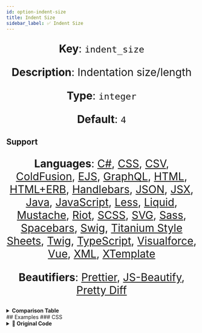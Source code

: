 ```yaml
---
id: option-indent-size
title: Indent Size
sidebar_label: ✅ Indent Size
---
```

**Key**: `indent_size`

**Description**: Indentation size/length

**Type**: `integer`

**Default**: `4`

## Support
**Languages**: [C#](/docs/language-csharp.html), [CSS](/docs/language-css.html), [CSV](/docs/language-csv.html), [ColdFusion](/docs/language-coldfusion.html), [EJS](/docs/language-ejs.html), [GraphQL](/docs/language-graphql.html), [HTML](/docs/language-html.html), [HTML+ERB](/docs/language-html-erb.html), [Handlebars](/docs/language-handlebars.html), [JSON](/docs/language-json.html), [JSX](/docs/language-jsx.html), [Java](/docs/language-java.html), [JavaScript](/docs/language-javascript.html), [Less](/docs/language-less.html), [Liquid](/docs/language-liquid.html), [Mustache](/docs/language-mustache.html), [Riot](/docs/language-riot.html), [SCSS](/docs/language-scss.html), [SVG](/docs/language-svg.html), [Sass](/docs/language-sass.html), [Spacebars](/docs/language-spacebars.html), [Swig](/docs/language-swig.html), [Titanium Style Sheets](/docs/language-titanium-style-sheets.html), [Twig](/docs/language-twig.html), [TypeScript](/docs/language-typescript.html), [Visualforce](/docs/language-visualforce.html), [Vue](/docs/language-vue.html), [XML](/docs/language-xml.html), [XTemplate](/docs/language-xtemplate.html)

**Beautifiers**: [Prettier](/docs/beautifier-prettier.html), [JS-Beautify](/docs/beautifier-js-beautify.html), [Pretty Diff](/docs/beautifier-pretty-diff.html)

<details><summary><strong>Comparison Table</strong></summary>
| Language | [Prettier](/docs/beautifier-prettier.html) | [JS-Beautify](/docs/beautifier-js-beautify.html) | [Pretty Diff](/docs/beautifier-pretty-diff.html) |
| --- | --- | --- | --- |
| [C#](/docs/language-csharp.html) | &#10060; | &#10060; | &#9989; |
| [CSS](/docs/language-css.html) | &#9989; | &#9989; | &#9989; |
| [CSV](/docs/language-csv.html) | &#10060; | &#10060; | &#9989; |
| [ColdFusion](/docs/language-coldfusion.html) | &#10060; | &#10060; | &#9989; |
| [EJS](/docs/language-ejs.html) | &#10060; | &#9989; | &#9989; |
| [GraphQL](/docs/language-graphql.html) | &#9989; | &#10060; | &#10060; |
| [HTML](/docs/language-html.html) | &#10060; | &#9989; | &#9989; |
| [HTML+ERB](/docs/language-html-erb.html) | &#10060; | &#10060; | &#9989; |
| [Handlebars](/docs/language-handlebars.html) | &#10060; | &#9989; | &#9989; |
| [JSON](/docs/language-json.html) | &#9989; | &#9989; | &#9989; |
| [JSX](/docs/language-jsx.html) | &#9989; | &#9989; | &#9989; |
| [Java](/docs/language-java.html) | &#10060; | &#10060; | &#9989; |
| [JavaScript](/docs/language-javascript.html) | &#9989; | &#9989; | &#9989; |
| [Less](/docs/language-less.html) | &#9989; | &#10060; | &#9989; |
| [Liquid](/docs/language-liquid.html) | &#10060; | &#9989; | &#10060; |
| [Mustache](/docs/language-mustache.html) | &#10060; | &#9989; | &#10060; |
| [Riot](/docs/language-riot.html) | &#10060; | &#10060; | &#9989; |
| [SCSS](/docs/language-scss.html) | &#9989; | &#10060; | &#9989; |
| [SVG](/docs/language-svg.html) | &#10060; | &#10060; | &#9989; |
| [Sass](/docs/language-sass.html) | &#10060; | &#10060; | &#9989; |
| [Spacebars](/docs/language-spacebars.html) | &#10060; | &#10060; | &#9989; |
| [Swig](/docs/language-swig.html) | &#10060; | &#10060; | &#9989; |
| [Titanium Style Sheets](/docs/language-titanium-style-sheets.html) | &#10060; | &#10060; | &#9989; |
| [Twig](/docs/language-twig.html) | &#10060; | &#10060; | &#9989; |
| [TypeScript](/docs/language-typescript.html) | &#9989; | &#10060; | &#9989; |
| [Visualforce](/docs/language-visualforce.html) | &#10060; | &#10060; | &#9989; |
| [Vue](/docs/language-vue.html) | &#9989; | &#10060; | &#10060; |
| [XML](/docs/language-xml.html) | &#10060; | &#9989; | &#9989; |
| [XTemplate](/docs/language-xtemplate.html) | &#10060; | &#10060; | &#9989; |
</details>
## Examples
### CSS
<details><summary><strong>🚧 Original Code</strong></summary>
```CSS
.class1 {
    color: blue;
    background-color: red;
}

.class2 {
    color: red;
    background-color: yellow;
}
.class3 {
    color: yellow;
    background-color: green;
}

.selector-1,
.selector-2 {
    color: green;
    background-color: blue;
}

```
</details>
<details><summary><strong>🔧 `0`</strong></summary>
Using [Prettier](/docs/beautifier-prettier.html) beautifier:
```CSS
.class1 {
color: blue;
background-color: red;
}

.class2 {
color: red;
background-color: yellow;
}
.class3 {
color: yellow;
background-color: green;
}

.selector-1,
.selector-2 {
color: green;
background-color: blue;
}

```
<details><summary>Configuration</summary>
A `.unibeautify.json` file would look like the following:
```json
{
  "CSS": {
    "indent_size": 0,
    "indent_char": " "
  }
}
```
</details>
<details><summary>Difference from original</summary>
```diff
Index: 0
===================================================================
--- 0	Original
+++ 0	Beautified
@@ -1,19 +1,19 @@
 .class1␣{␊
-␣␣␣␣color:␣blue;␊
-␣␣␣␣background-color:␣red;␊
+color:␣blue;␊
+background-color:␣red;␊
 }␊
 ␊
 .class2␣{␊
-␣␣␣␣color:␣red;␊
-␣␣␣␣background-color:␣yellow;␊
+color:␣red;␊
+background-color:␣yellow;␊
 }␊
 .class3␣{␊
-␣␣␣␣color:␣yellow;␊
-␣␣␣␣background-color:␣green;␊
+color:␣yellow;␊
+background-color:␣green;␊
 }␊
 ␊
 .selector-1,␊
 .selector-2␣{␊
-␣␣␣␣color:␣green;␊
-␣␣␣␣background-color:␣blue;␊
+color:␣green;␊
+background-color:␣blue;␊
 }␊

```
</details>
</details>
<details><summary><strong>🔧 `4`</strong></summary>
Using [Prettier](/docs/beautifier-prettier.html) beautifier:
```CSS
.class1 {
    color: blue;
    background-color: red;
}

.class2 {
    color: red;
    background-color: yellow;
}
.class3 {
    color: yellow;
    background-color: green;
}

.selector-1,
.selector-2 {
    color: green;
    background-color: blue;
}

```
<details><summary>Configuration</summary>
A `.unibeautify.json` file would look like the following:
```json
{
  "CSS": {
    "indent_size": 4,
    "indent_char": " "
  }
}
```
</details>
<details><summary>Difference from original</summary>
```diff
Index: 4
===================================================================
--- 4	Original
+++ 4	Beautified

```
</details>
</details>
<details><summary><strong>🔧 `8`</strong></summary>
Using [Prettier](/docs/beautifier-prettier.html) beautifier:
```CSS
.class1 {
        color: blue;
        background-color: red;
}

.class2 {
        color: red;
        background-color: yellow;
}
.class3 {
        color: yellow;
        background-color: green;
}

.selector-1,
.selector-2 {
        color: green;
        background-color: blue;
}

```
<details><summary>Configuration</summary>
A `.unibeautify.json` file would look like the following:
```json
{
  "CSS": {
    "indent_size": 8,
    "indent_char": " "
  }
}
```
</details>
<details><summary>Difference from original</summary>
```diff
Index: 8
===================================================================
--- 8	Original
+++ 8	Beautified
@@ -1,19 +1,19 @@
 .class1␣{␊
-␣␣␣␣color:␣blue;␊
-␣␣␣␣background-color:␣red;␊
+␣␣␣␣␣␣␣␣color:␣blue;␊
+␣␣␣␣␣␣␣␣background-color:␣red;␊
 }␊
 ␊
 .class2␣{␊
-␣␣␣␣color:␣red;␊
-␣␣␣␣background-color:␣yellow;␊
+␣␣␣␣␣␣␣␣color:␣red;␊
+␣␣␣␣␣␣␣␣background-color:␣yellow;␊
 }␊
 .class3␣{␊
-␣␣␣␣color:␣yellow;␊
-␣␣␣␣background-color:␣green;␊
+␣␣␣␣␣␣␣␣color:␣yellow;␊
+␣␣␣␣␣␣␣␣background-color:␣green;␊
 }␊
 ␊
 .selector-1,␊
 .selector-2␣{␊
-␣␣␣␣color:␣green;␊
-␣␣␣␣background-color:␣blue;␊
+␣␣␣␣␣␣␣␣color:␣green;␊
+␣␣␣␣␣␣␣␣background-color:␣blue;␊
 }␊

```
</details>
</details>
### HTML
<details><summary><strong>🚧 Original Code</strong></summary>
```HTML
<div>
<span>Hello</span>
<span>World</span>
</div>

```
</details>
<details><summary><strong>🔧 `0`</strong></summary>
Using [JS-Beautify](/docs/beautifier-js-beautify.html) beautifier:
```HTML
<div>
<span>Hello</span>
<span>World</span>
</div>
```
<details><summary>Configuration</summary>
A `.unibeautify.json` file would look like the following:
```json
{
  "HTML": {
    "indent_size": 0,
    "indent_char": " "
  }
}
```
</details>
<details><summary>Difference from original</summary>
```diff
Index: 0
===================================================================
--- 0	Original
+++ 0	Beautified
@@ -1,4 +1,4 @@
 <div>␊
 <span>Hello</span>␊
 <span>World</span>␊
-</div>␊
+</div>
\ No newline at end of file

```
</details>
</details>
<details><summary><strong>🔧 `4`</strong></summary>
Using [JS-Beautify](/docs/beautifier-js-beautify.html) beautifier:
```HTML
<div>
    <span>Hello</span>
    <span>World</span>
</div>
```
<details><summary>Configuration</summary>
A `.unibeautify.json` file would look like the following:
```json
{
  "HTML": {
    "indent_size": 4,
    "indent_char": " "
  }
}
```
</details>
<details><summary>Difference from original</summary>
```diff
Index: 4
===================================================================
--- 4	Original
+++ 4	Beautified
@@ -1,4 +1,4 @@
 <div>␊
-<span>Hello</span>␊
-<span>World</span>␊
-</div>␊
+␣␣␣␣<span>Hello</span>␊
+␣␣␣␣<span>World</span>␊
+</div>
\ No newline at end of file

```
</details>
</details>
<details><summary><strong>🔧 `8`</strong></summary>
Using [JS-Beautify](/docs/beautifier-js-beautify.html) beautifier:
```HTML
<div>
        <span>Hello</span>
        <span>World</span>
</div>
```
<details><summary>Configuration</summary>
A `.unibeautify.json` file would look like the following:
```json
{
  "HTML": {
    "indent_size": 8,
    "indent_char": " "
  }
}
```
</details>
<details><summary>Difference from original</summary>
```diff
Index: 8
===================================================================
--- 8	Original
+++ 8	Beautified
@@ -1,4 +1,4 @@
 <div>␊
-<span>Hello</span>␊
-<span>World</span>␊
-</div>␊
+␣␣␣␣␣␣␣␣<span>Hello</span>␊
+␣␣␣␣␣␣␣␣<span>World</span>␊
+</div>
\ No newline at end of file

```
</details>
</details>
### JSON
<details><summary><strong>🚧 Original Code</strong></summary>
```JSON
{
    "key": "value"
}
```
</details>
<details><summary><strong>🔧 `0`</strong></summary>
Using [Prettier](/docs/beautifier-prettier.html) beautifier:
```JSON
{
"key": "value"
}

```
<details><summary>Configuration</summary>
A `.unibeautify.json` file would look like the following:
```json
{
  "JSON": {
    "indent_size": 0,
    "indent_char": " "
  }
}
```
</details>
<details><summary>Difference from original</summary>
```diff
Index: 0
===================================================================
--- 0	Original
+++ 0	Beautified
@@ -1,3 +1,3 @@
 {␊
-␣␣␣␣"key":␣"value"␊
-}
\ No newline at end of file
+"key":␣"value"␊
+}␊

```
</details>
</details>
<details><summary><strong>🔧 `4`</strong></summary>
Using [Prettier](/docs/beautifier-prettier.html) beautifier:
```JSON
{
    "key": "value"
}

```
<details><summary>Configuration</summary>
A `.unibeautify.json` file would look like the following:
```json
{
  "JSON": {
    "indent_size": 4,
    "indent_char": " "
  }
}
```
</details>
<details><summary>Difference from original</summary>
```diff
Index: 4
===================================================================
--- 4	Original
+++ 4	Beautified
@@ -1,3 +1,3 @@
 {␊
 ␣␣␣␣"key":␣"value"␊
-}
\ No newline at end of file
+}␊

```
</details>
</details>
<details><summary><strong>🔧 `8`</strong></summary>
Using [Prettier](/docs/beautifier-prettier.html) beautifier:
```JSON
{
        "key": "value"
}

```
<details><summary>Configuration</summary>
A `.unibeautify.json` file would look like the following:
```json
{
  "JSON": {
    "indent_size": 8,
    "indent_char": " "
  }
}
```
</details>
<details><summary>Difference from original</summary>
```diff
Index: 8
===================================================================
--- 8	Original
+++ 8	Beautified
@@ -1,3 +1,3 @@
 {␊
-␣␣␣␣"key":␣"value"␊
-}
\ No newline at end of file
+␣␣␣␣␣␣␣␣"key":␣"value"␊
+}␊

```
</details>
</details>
### Java
<details><summary><strong>🚧 Original Code</strong></summary>
```Java
public class HelloWorld {

    public static void main(String[] args) {
        // Prints "Hello, World" to the terminal window.
        System.out.println("Hello, World");
    }

}

```
</details>
<details><summary><strong>🔧 `0`</strong></summary>
Using [Pretty Diff](/docs/beautifier-pretty-diff.html) beautifier:
```Java
public class HelloWorld {
public static void main(String[] args) {
// Prints "Hello, World" to the terminal window.
System.out.println("Hello, World");
}
}
```
<details><summary>Configuration</summary>
A `.unibeautify.json` file would look like the following:
```json
{
  "Java": {
    "indent_size": 0,
    "indent_char": " "
  }
}
```
</details>
<details><summary>Difference from original</summary>
```diff
Index: 0
===================================================================
--- 0	Original
+++ 0	Beautified
@@ -1,8 +1,6 @@
 public␣class␣HelloWorld␣{␊
-␊
-␣␣␣␣public␣static␣void␣main(String[]␣args)␣{␊
-␣␣␣␣␣␣␣␣//␣Prints␣"Hello,␣World"␣to␣the␣terminal␣window.␊
-␣␣␣␣␣␣␣␣System.out.println("Hello,␣World");␊
-␣␣␣␣}␊
-␊
+public␣static␣void␣main(String[]␣args)␣{␊
+//␣Prints␣"Hello,␣World"␣to␣the␣terminal␣window.␊
+System.out.println("Hello,␣World");␊
 }␊
+}
\ No newline at end of file

```
</details>
</details>
<details><summary><strong>🔧 `4`</strong></summary>
Using [Pretty Diff](/docs/beautifier-pretty-diff.html) beautifier:
```Java
public class HelloWorld {
    public static void main(String[] args) {
        // Prints "Hello, World" to the terminal window.
        System.out.println("Hello, World");
    }
}
```
<details><summary>Configuration</summary>
A `.unibeautify.json` file would look like the following:
```json
{
  "Java": {
    "indent_size": 4,
    "indent_char": " "
  }
}
```
</details>
<details><summary>Difference from original</summary>
```diff
Index: 4
===================================================================
--- 4	Original
+++ 4	Beautified
@@ -1,8 +1,6 @@
 public␣class␣HelloWorld␣{␊
-␊
 ␣␣␣␣public␣static␣void␣main(String[]␣args)␣{␊
 ␣␣␣␣␣␣␣␣//␣Prints␣"Hello,␣World"␣to␣the␣terminal␣window.␊
 ␣␣␣␣␣␣␣␣System.out.println("Hello,␣World");␊
 ␣␣␣␣}␊
-␊
-}␊
+}
\ No newline at end of file

```
</details>
</details>
<details><summary><strong>🔧 `8`</strong></summary>
Using [Pretty Diff](/docs/beautifier-pretty-diff.html) beautifier:
```Java
public class HelloWorld {
        public static void main(String[] args) {
                // Prints "Hello, World" to the terminal window.
                System.out.println("Hello, World");
        }
}
```
<details><summary>Configuration</summary>
A `.unibeautify.json` file would look like the following:
```json
{
  "Java": {
    "indent_size": 8,
    "indent_char": " "
  }
}
```
</details>
<details><summary>Difference from original</summary>
```diff
Index: 8
===================================================================
--- 8	Original
+++ 8	Beautified
@@ -1,8 +1,6 @@
 public␣class␣HelloWorld␣{␊
-␊
-␣␣␣␣public␣static␣void␣main(String[]␣args)␣{␊
-␣␣␣␣␣␣␣␣//␣Prints␣"Hello,␣World"␣to␣the␣terminal␣window.␊
-␣␣␣␣␣␣␣␣System.out.println("Hello,␣World");␊
-␣␣␣␣}␊
-␊
-}␊
+␣␣␣␣␣␣␣␣public␣static␣void␣main(String[]␣args)␣{␊
+␣␣␣␣␣␣␣␣␣␣␣␣␣␣␣␣//␣Prints␣"Hello,␣World"␣to␣the␣terminal␣window.␊
+␣␣␣␣␣␣␣␣␣␣␣␣␣␣␣␣System.out.println("Hello,␣World");␊
+␣␣␣␣␣␣␣␣}␊
+}
\ No newline at end of file

```
</details>
</details>
### JavaScript
<details><summary><strong>🚧 Original Code</strong></summary>
```JavaScript
if (a) {
      b = c;
function foo(d) {
          e = f;
  }
}

if (a) {
  b = c;
  function foo(d) {
      e = f;
  }
}

foo.bar.baz();

```
</details>
<details><summary><strong>🔧 `0`</strong></summary>
Using [Prettier](/docs/beautifier-prettier.html) beautifier:
```JavaScript
if (a) {
b = c;
function foo(d) {
e = f;
}
}

if (a) {
b = c;
function foo(d) {
e = f;
}
}

foo.bar.baz();

```
<details><summary>Configuration</summary>
A `.unibeautify.json` file would look like the following:
```json
{
  "JavaScript": {
    "indent_size": 0,
    "indent_char": " "
  }
}
```
</details>
<details><summary>Difference from original</summary>
```diff
Index: 0
===================================================================
--- 0	Original
+++ 0	Beautified
@@ -1,15 +1,15 @@
 if␣(a)␣{␊
-␣␣␣␣␣␣b␣=␣c;␊
+b␣=␣c;␊
 function␣foo(d)␣{␊
-␣␣␣␣␣␣␣␣␣␣e␣=␣f;␊
-␣␣}␊
+e␣=␣f;␊
 }␊
+}␊
 ␊
 if␣(a)␣{␊
-␣␣b␣=␣c;␊
-␣␣function␣foo(d)␣{␊
-␣␣␣␣␣␣e␣=␣f;␊
-␣␣}␊
+b␣=␣c;␊
+function␣foo(d)␣{␊
+e␣=␣f;␊
 }␊
+}␊
 ␊
 foo.bar.baz();␊

```
</details>
</details>
<details><summary><strong>🔧 `4`</strong></summary>
Using [Prettier](/docs/beautifier-prettier.html) beautifier:
```JavaScript
if (a) {
    b = c;
    function foo(d) {
        e = f;
    }
}

if (a) {
    b = c;
    function foo(d) {
        e = f;
    }
}

foo.bar.baz();

```
<details><summary>Configuration</summary>
A `.unibeautify.json` file would look like the following:
```json
{
  "JavaScript": {
    "indent_size": 4,
    "indent_char": " "
  }
}
```
</details>
<details><summary>Difference from original</summary>
```diff
Index: 4
===================================================================
--- 4	Original
+++ 4	Beautified
@@ -1,15 +1,15 @@
 if␣(a)␣{␊
-␣␣␣␣␣␣b␣=␣c;␊
-function␣foo(d)␣{␊
-␣␣␣␣␣␣␣␣␣␣e␣=␣f;␊
-␣␣}␊
+␣␣␣␣b␣=␣c;␊
+␣␣␣␣function␣foo(d)␣{␊
+␣␣␣␣␣␣␣␣e␣=␣f;␊
+␣␣␣␣}␊
 }␊
 ␊
 if␣(a)␣{␊
-␣␣b␣=␣c;␊
-␣␣function␣foo(d)␣{␊
-␣␣␣␣␣␣e␣=␣f;␊
-␣␣}␊
+␣␣␣␣b␣=␣c;␊
+␣␣␣␣function␣foo(d)␣{␊
+␣␣␣␣␣␣␣␣e␣=␣f;␊
+␣␣␣␣}␊
 }␊
 ␊
 foo.bar.baz();␊

```
</details>
</details>
<details><summary><strong>🔧 `8`</strong></summary>
Using [Prettier](/docs/beautifier-prettier.html) beautifier:
```JavaScript
if (a) {
        b = c;
        function foo(d) {
                e = f;
        }
}

if (a) {
        b = c;
        function foo(d) {
                e = f;
        }
}

foo.bar.baz();

```
<details><summary>Configuration</summary>
A `.unibeautify.json` file would look like the following:
```json
{
  "JavaScript": {
    "indent_size": 8,
    "indent_char": " "
  }
}
```
</details>
<details><summary>Difference from original</summary>
```diff
Index: 8
===================================================================
--- 8	Original
+++ 8	Beautified
@@ -1,15 +1,15 @@
 if␣(a)␣{␊
-␣␣␣␣␣␣b␣=␣c;␊
-function␣foo(d)␣{␊
-␣␣␣␣␣␣␣␣␣␣e␣=␣f;␊
-␣␣}␊
+␣␣␣␣␣␣␣␣b␣=␣c;␊
+␣␣␣␣␣␣␣␣function␣foo(d)␣{␊
+␣␣␣␣␣␣␣␣␣␣␣␣␣␣␣␣e␣=␣f;␊
+␣␣␣␣␣␣␣␣}␊
 }␊
 ␊
 if␣(a)␣{␊
-␣␣b␣=␣c;␊
-␣␣function␣foo(d)␣{␊
-␣␣␣␣␣␣e␣=␣f;␊
-␣␣}␊
+␣␣␣␣␣␣␣␣b␣=␣c;␊
+␣␣␣␣␣␣␣␣function␣foo(d)␣{␊
+␣␣␣␣␣␣␣␣␣␣␣␣␣␣␣␣e␣=␣f;␊
+␣␣␣␣␣␣␣␣}␊
 }␊
 ␊
 foo.bar.baz();␊

```
</details>
</details>
### Vue
<details><summary><strong>🚧 Original Code</strong></summary>
```Vue
<template >
  <h1 >{{greeting}}     world</h1 >
  <script>kikoo ( ) </script>
</template >

<script>
module  .  exports  =
{data : function () {return {
	greeting: "Hello"
}}
}
</script>

<style   scoped >
p { font-size : 2em ; text-align : center ; }
  </style >  
```
</details>
<details><summary><strong>🔧 `0`</strong></summary>
Using [Prettier](/docs/beautifier-prettier.html) beautifier:
```Vue
<template >
  <h1 >{{greeting}}     world</h1 >
  <script>kikoo ( ) </script>
</template >

<script>
module.exports = {
data: function() {
return {
greeting: "Hello"
};
}
};
</script>

<style   scoped >
p {
font-size: 2em;
text-align: center;
}
</style >

```
<details><summary>Configuration</summary>
A `.unibeautify.json` file would look like the following:
```json
{
  "Vue": {
    "indent_size": 0,
    "indent_char": " "
  }
}
```
</details>
<details><summary>Difference from original</summary>
```diff
Index: 0
===================================================================
--- 0	Original
+++ 0	Beautified
@@ -3,14 +3,19 @@
 ␣␣<script>kikoo␣(␣)␣</script>␊
 </template␣>␊
 ␊
 <script>␊
-module␣␣.␣␣exports␣␣=␊
-{data␣:␣function␣()␣{return␣{␊
-↹greeting:␣"Hello"␊
-}}␊
+module.exports␣=␣{␊
+data:␣function()␣{␊
+return␣{␊
+greeting:␣"Hello"␊
+};␊
 }␊
\ No newline at end of file
+};␊
 </script>␊
 ␊
 <style␣␣␣scoped␣>␊
-p␣{␣font-size␣:␣2em␣;␣text-align␣:␣center␣;␣}␊
-␣␣</style␣>␣␣
+p␣{␊
+font-size:␣2em;␊
+text-align:␣center;␊
+}␊
+</style␣>␊

```
</details>
</details>
<details><summary><strong>🔧 `4`</strong></summary>
Using [Prettier](/docs/beautifier-prettier.html) beautifier:
```Vue
<template >
  <h1 >{{greeting}}     world</h1 >
  <script>kikoo ( ) </script>
</template >

<script>
module.exports = {
    data: function() {
        return {
            greeting: "Hello"
        };
    }
};
</script>

<style   scoped >
p {
    font-size: 2em;
    text-align: center;
}
</style >

```
<details><summary>Configuration</summary>
A `.unibeautify.json` file would look like the following:
```json
{
  "Vue": {
    "indent_size": 4,
    "indent_char": " "
  }
}
```
</details>
<details><summary>Difference from original</summary>
```diff
Index: 4
===================================================================
--- 4	Original
+++ 4	Beautified
@@ -3,14 +3,19 @@
 ␣␣<script>kikoo␣(␣)␣</script>␊
 </template␣>␊
 ␊
 <script>␊
-module␣␣.␣␣exports␣␣=␊
-{data␣:␣function␣()␣{return␣{␊
-↹greeting:␣"Hello"␊
-}}␊
-}␊
+module.exports␣=␣{␊
+␣␣␣␣data:␣function()␣{␊
+␣␣␣␣␣␣␣␣return␣{␊
+␣␣␣␣␣␣␣␣␣␣␣␣greeting:␣"Hello"␊
+␣␣␣␣␣␣␣␣};␊
\ No newline at end of file
+␣␣␣␣}␊
+};␊
 </script>␊
 ␊
 <style␣␣␣scoped␣>␊
-p␣{␣font-size␣:␣2em␣;␣text-align␣:␣center␣;␣}␊
-␣␣</style␣>␣␣
+p␣{␊
+␣␣␣␣font-size:␣2em;␊
+␣␣␣␣text-align:␣center;␊
+}␊
+</style␣>␊

```
</details>
</details>
<details><summary><strong>🔧 `8`</strong></summary>
Using [Prettier](/docs/beautifier-prettier.html) beautifier:
```Vue
<template >
  <h1 >{{greeting}}     world</h1 >
  <script>kikoo ( ) </script>
</template >

<script>
module.exports = {
        data: function() {
                return {
                        greeting: "Hello"
                };
        }
};
</script>

<style   scoped >
p {
        font-size: 2em;
        text-align: center;
}
</style >

```
<details><summary>Configuration</summary>
A `.unibeautify.json` file would look like the following:
```json
{
  "Vue": {
    "indent_size": 8,
    "indent_char": " "
  }
}
```
</details>
<details><summary>Difference from original</summary>
```diff
Index: 8
===================================================================
--- 8	Original
+++ 8	Beautified
@@ -3,14 +3,19 @@
 ␣␣<script>kikoo␣(␣)␣</script>␊
 </template␣>␊
 ␊
 <script>␊
-module␣␣.␣␣exports␣␣=␊
-{data␣:␣function␣()␣{return␣{␊
-↹greeting:␣"Hello"␊
-}}␊
-}␊
+module.exports␣=␣{␊
+␣␣␣␣␣␣␣␣data:␣function()␣{␊
+␣␣␣␣␣␣␣␣␣␣␣␣␣␣␣␣return␣{␊
+␣␣␣␣␣␣␣␣␣␣␣␣␣␣␣␣␣␣␣␣␣␣␣␣greeting:␣"Hello"␊
+␣␣␣␣␣␣␣␣␣␣␣␣␣␣␣␣};␊
\ No newline at end of file
+␣␣␣␣␣␣␣␣}␊
+};␊
 </script>␊
 ␊
 <style␣␣␣scoped␣>␊
-p␣{␣font-size␣:␣2em␣;␣text-align␣:␣center␣;␣}␊
-␣␣</style␣>␣␣
+p␣{␊
+␣␣␣␣␣␣␣␣font-size:␣2em;␊
+␣␣␣␣␣␣␣␣text-align:␣center;␊
+}␊
+</style␣>␊

```
</details>
</details>
### XML
<details><summary><strong>🚧 Original Code</strong></summary>
```XML
<breakfast_menu>
<food>
<name>Belgian Waffles</name>
<price>$5.95</price>
<description>
Two of our famous Belgian Waffles with plenty of real maple syrup
</description>
<calories>650</calories>
</food>
<food>
<name>Strawberry Belgian Waffles</name>
<price>$7.95</price>
<description>
Light Belgian waffles covered with strawberries and whipped cream
</description>
<calories>900</calories>
</food>
<food>
<name>Berry-Berry Belgian Waffles</name>
<price>$8.95</price>
<description>
Light Belgian waffles covered with an assortment of fresh berries and whipped cream
</description>
<calories>900</calories>
</food>
<food>
<name>French Toast</name>
<price>$4.50</price>
<description>
Thick slices made from our homemade sourdough bread
</description>
<calories>600</calories>
</food>
<food>
<name>Homestyle Breakfast</name>
<price>$6.95</price>
<description>
Two eggs, bacon or sausage, toast, and our ever-popular hash browns
</description>
<calories>950</calories>
</food>
</breakfast_menu>
```
</details>
<details><summary><strong>🔧 `0`</strong></summary>
Using [JS-Beautify](/docs/beautifier-js-beautify.html) beautifier:
```XML
<breakfast_menu>
<food>
<name>Belgian Waffles</name>
<price>$5.95</price>
<description>
Two of our famous Belgian Waffles with plenty of real maple syrup
</description>
<calories>650</calories>
</food>
<food>
<name>Strawberry Belgian Waffles</name>
<price>$7.95</price>
<description>
Light Belgian waffles covered with strawberries and whipped cream
</description>
<calories>900</calories>
</food>
<food>
<name>Berry-Berry Belgian Waffles</name>
<price>$8.95</price>
<description>
Light Belgian waffles covered with an assortment of fresh berries and whipped cream
</description>
<calories>900</calories>
</food>
<food>
<name>French Toast</name>
<price>$4.50</price>
<description>
Thick slices made from our homemade sourdough bread
</description>
<calories>600</calories>
</food>
<food>
<name>Homestyle Breakfast</name>
<price>$6.95</price>
<description>
Two eggs, bacon or sausage, toast, and our ever-popular hash browns
</description>
<calories>950</calories>
</food>
</breakfast_menu>
```
<details><summary>Configuration</summary>
A `.unibeautify.json` file would look like the following:
```json
{
  "XML": {
    "indent_size": 0,
    "indent_char": " "
  }
}
```
</details>
<details><summary>Difference from original</summary>
```diff
Index: 0
===================================================================
--- 0	Original
+++ 0	Beautified

```
</details>
</details>
<details><summary><strong>🔧 `4`</strong></summary>
Using [JS-Beautify](/docs/beautifier-js-beautify.html) beautifier:
```XML
<breakfast_menu>
    <food>
        <name>Belgian Waffles</name>
        <price>$5.95</price>
        <description>
            Two of our famous Belgian Waffles with plenty of real maple syrup
        </description>
        <calories>650</calories>
    </food>
    <food>
        <name>Strawberry Belgian Waffles</name>
        <price>$7.95</price>
        <description>
            Light Belgian waffles covered with strawberries and whipped cream
        </description>
        <calories>900</calories>
    </food>
    <food>
        <name>Berry-Berry Belgian Waffles</name>
        <price>$8.95</price>
        <description>
            Light Belgian waffles covered with an assortment of fresh berries and whipped cream
        </description>
        <calories>900</calories>
    </food>
    <food>
        <name>French Toast</name>
        <price>$4.50</price>
        <description>
            Thick slices made from our homemade sourdough bread
        </description>
        <calories>600</calories>
    </food>
    <food>
        <name>Homestyle Breakfast</name>
        <price>$6.95</price>
        <description>
            Two eggs, bacon or sausage, toast, and our ever-popular hash browns
        </description>
        <calories>950</calories>
    </food>
</breakfast_menu>
```
<details><summary>Configuration</summary>
A `.unibeautify.json` file would look like the following:
```json
{
  "XML": {
    "indent_size": 4,
    "indent_char": " "
  }
}
```
</details>
<details><summary>Difference from original</summary>
```diff
Index: 4
===================================================================
--- 4	Original
+++ 4	Beautified
@@ -1,42 +1,42 @@
 <breakfast_menu>␊
-<food>␊
-<name>Belgian␣Waffles</name>␊
-<price>$5.95</price>␊
-<description>␊
-Two␣of␣our␣famous␣Belgian␣Waffles␣with␣plenty␣of␣real␣maple␣syrup␊
-</description>␊
-<calories>650</calories>␊
-</food>␊
-<food>␊
-<name>Strawberry␣Belgian␣Waffles</name>␊
-<price>$7.95</price>␊
-<description>␊
-Light␣Belgian␣waffles␣covered␣with␣strawberries␣and␣whipped␣cream␊
-</description>␊
-<calories>900</calories>␊
-</food>␊
-<food>␊
-<name>Berry-Berry␣Belgian␣Waffles</name>␊
-<price>$8.95</price>␊
-<description>␊
-Light␣Belgian␣waffles␣covered␣with␣an␣assortment␣of␣fresh␣berries␣and␣whipped␣cream␊
-</description>␊
-<calories>900</calories>␊
-</food>␊
-<food>␊
-<name>French␣Toast</name>␊
-<price>$4.50</price>␊
-<description>␊
-Thick␣slices␣made␣from␣our␣homemade␣sourdough␣bread␊
-</description>␊
-<calories>600</calories>␊
-</food>␊
-<food>␊
-<name>Homestyle␣Breakfast</name>␊
-<price>$6.95</price>␊
-<description>␊
-Two␣eggs,␣bacon␣or␣sausage,␣toast,␣and␣our␣ever-popular␣hash␣browns␊
-</description>␊
-<calories>950</calories>␊
-</food>␊
+␣␣␣␣<food>␊
+␣␣␣␣␣␣␣␣<name>Belgian␣Waffles</name>␊
+␣␣␣␣␣␣␣␣<price>$5.95</price>␊
+␣␣␣␣␣␣␣␣<description>␊
+␣␣␣␣␣␣␣␣␣␣␣␣Two␣of␣our␣famous␣Belgian␣Waffles␣with␣plenty␣of␣real␣maple␣syrup␊
+␣␣␣␣␣␣␣␣</description>␊
+␣␣␣␣␣␣␣␣<calories>650</calories>␊
+␣␣␣␣</food>␊
+␣␣␣␣<food>␊
+␣␣␣␣␣␣␣␣<name>Strawberry␣Belgian␣Waffles</name>␊
+␣␣␣␣␣␣␣␣<price>$7.95</price>␊
+␣␣␣␣␣␣␣␣<description>␊
+␣␣␣␣␣␣␣␣␣␣␣␣Light␣Belgian␣waffles␣covered␣with␣strawberries␣and␣whipped␣cream␊
+␣␣␣␣␣␣␣␣</description>␊
+␣␣␣␣␣␣␣␣<calories>900</calories>␊
+␣␣␣␣</food>␊
+␣␣␣␣<food>␊
+␣␣␣␣␣␣␣␣<name>Berry-Berry␣Belgian␣Waffles</name>␊
+␣␣␣␣␣␣␣␣<price>$8.95</price>␊
+␣␣␣␣␣␣␣␣<description>␊
+␣␣␣␣␣␣␣␣␣␣␣␣Light␣Belgian␣waffles␣covered␣with␣an␣assortment␣of␣fresh␣berries␣and␣whipped␣cream␊
+␣␣␣␣␣␣␣␣</description>␊
+␣␣␣␣␣␣␣␣<calories>900</calories>␊
+␣␣␣␣</food>␊
+␣␣␣␣<food>␊
+␣␣␣␣␣␣␣␣<name>French␣Toast</name>␊
+␣␣␣␣␣␣␣␣<price>$4.50</price>␊
+␣␣␣␣␣␣␣␣<description>␊
+␣␣␣␣␣␣␣␣␣␣␣␣Thick␣slices␣made␣from␣our␣homemade␣sourdough␣bread␊
+␣␣␣␣␣␣␣␣</description>␊
+␣␣␣␣␣␣␣␣<calories>600</calories>␊
+␣␣␣␣</food>␊
+␣␣␣␣<food>␊
+␣␣␣␣␣␣␣␣<name>Homestyle␣Breakfast</name>␊
+␣␣␣␣␣␣␣␣<price>$6.95</price>␊
+␣␣␣␣␣␣␣␣<description>␊
+␣␣␣␣␣␣␣␣␣␣␣␣Two␣eggs,␣bacon␣or␣sausage,␣toast,␣and␣our␣ever-popular␣hash␣browns␊
+␣␣␣␣␣␣␣␣</description>␊
+␣␣␣␣␣␣␣␣<calories>950</calories>␊
+␣␣␣␣</food>␊
 </breakfast_menu>
\ No newline at end of file

```
</details>
</details>
<details><summary><strong>🔧 `8`</strong></summary>
Using [JS-Beautify](/docs/beautifier-js-beautify.html) beautifier:
```XML
<breakfast_menu>
        <food>
                <name>Belgian Waffles</name>
                <price>$5.95</price>
                <description>
                        Two of our famous Belgian Waffles with plenty of real maple syrup
                </description>
                <calories>650</calories>
        </food>
        <food>
                <name>Strawberry Belgian Waffles</name>
                <price>$7.95</price>
                <description>
                        Light Belgian waffles covered with strawberries and whipped cream
                </description>
                <calories>900</calories>
        </food>
        <food>
                <name>Berry-Berry Belgian Waffles</name>
                <price>$8.95</price>
                <description>
                        Light Belgian waffles covered with an assortment of fresh berries and whipped cream
                </description>
                <calories>900</calories>
        </food>
        <food>
                <name>French Toast</name>
                <price>$4.50</price>
                <description>
                        Thick slices made from our homemade sourdough bread
                </description>
                <calories>600</calories>
        </food>
        <food>
                <name>Homestyle Breakfast</name>
                <price>$6.95</price>
                <description>
                        Two eggs, bacon or sausage, toast, and our ever-popular hash browns
                </description>
                <calories>950</calories>
        </food>
</breakfast_menu>
```
<details><summary>Configuration</summary>
A `.unibeautify.json` file would look like the following:
```json
{
  "XML": {
    "indent_size": 8,
    "indent_char": " "
  }
}
```
</details>
<details><summary>Difference from original</summary>
```diff
Index: 8
===================================================================
--- 8	Original
+++ 8	Beautified
@@ -1,42 +1,42 @@
 <breakfast_menu>␊
-<food>␊
-<name>Belgian␣Waffles</name>␊
-<price>$5.95</price>␊
-<description>␊
-Two␣of␣our␣famous␣Belgian␣Waffles␣with␣plenty␣of␣real␣maple␣syrup␊
-</description>␊
-<calories>650</calories>␊
-</food>␊
-<food>␊
-<name>Strawberry␣Belgian␣Waffles</name>␊
-<price>$7.95</price>␊
-<description>␊
-Light␣Belgian␣waffles␣covered␣with␣strawberries␣and␣whipped␣cream␊
-</description>␊
-<calories>900</calories>␊
-</food>␊
-<food>␊
-<name>Berry-Berry␣Belgian␣Waffles</name>␊
-<price>$8.95</price>␊
-<description>␊
-Light␣Belgian␣waffles␣covered␣with␣an␣assortment␣of␣fresh␣berries␣and␣whipped␣cream␊
-</description>␊
-<calories>900</calories>␊
-</food>␊
-<food>␊
-<name>French␣Toast</name>␊
-<price>$4.50</price>␊
-<description>␊
-Thick␣slices␣made␣from␣our␣homemade␣sourdough␣bread␊
-</description>␊
-<calories>600</calories>␊
-</food>␊
-<food>␊
-<name>Homestyle␣Breakfast</name>␊
-<price>$6.95</price>␊
-<description>␊
-Two␣eggs,␣bacon␣or␣sausage,␣toast,␣and␣our␣ever-popular␣hash␣browns␊
-</description>␊
-<calories>950</calories>␊
-</food>␊
+␣␣␣␣␣␣␣␣<food>␊
+␣␣␣␣␣␣␣␣␣␣␣␣␣␣␣␣<name>Belgian␣Waffles</name>␊
+␣␣␣␣␣␣␣␣␣␣␣␣␣␣␣␣<price>$5.95</price>␊
+␣␣␣␣␣␣␣␣␣␣␣␣␣␣␣␣<description>␊
+␣␣␣␣␣␣␣␣␣␣␣␣␣␣␣␣␣␣␣␣␣␣␣␣Two␣of␣our␣famous␣Belgian␣Waffles␣with␣plenty␣of␣real␣maple␣syrup␊
+␣␣␣␣␣␣␣␣␣␣␣␣␣␣␣␣</description>␊
+␣␣␣␣␣␣␣␣␣␣␣␣␣␣␣␣<calories>650</calories>␊
+␣␣␣␣␣␣␣␣</food>␊
+␣␣␣␣␣␣␣␣<food>␊
+␣␣␣␣␣␣␣␣␣␣␣␣␣␣␣␣<name>Strawberry␣Belgian␣Waffles</name>␊
+␣␣␣␣␣␣␣␣␣␣␣␣␣␣␣␣<price>$7.95</price>␊
+␣␣␣␣␣␣␣␣␣␣␣␣␣␣␣␣<description>␊
+␣␣␣␣␣␣␣␣␣␣␣␣␣␣␣␣␣␣␣␣␣␣␣␣Light␣Belgian␣waffles␣covered␣with␣strawberries␣and␣whipped␣cream␊
+␣␣␣␣␣␣␣␣␣␣␣␣␣␣␣␣</description>␊
+␣␣␣␣␣␣␣␣␣␣␣␣␣␣␣␣<calories>900</calories>␊
+␣␣␣␣␣␣␣␣</food>␊
+␣␣␣␣␣␣␣␣<food>␊
+␣␣␣␣␣␣␣␣␣␣␣␣␣␣␣␣<name>Berry-Berry␣Belgian␣Waffles</name>␊
+␣␣␣␣␣␣␣␣␣␣␣␣␣␣␣␣<price>$8.95</price>␊
+␣␣␣␣␣␣␣␣␣␣␣␣␣␣␣␣<description>␊
+␣␣␣␣␣␣␣␣␣␣␣␣␣␣␣␣␣␣␣␣␣␣␣␣Light␣Belgian␣waffles␣covered␣with␣an␣assortment␣of␣fresh␣berries␣and␣whipped␣cream␊
+␣␣␣␣␣␣␣␣␣␣␣␣␣␣␣␣</description>␊
+␣␣␣␣␣␣␣␣␣␣␣␣␣␣␣␣<calories>900</calories>␊
+␣␣␣␣␣␣␣␣</food>␊
+␣␣␣␣␣␣␣␣<food>␊
+␣␣␣␣␣␣␣␣␣␣␣␣␣␣␣␣<name>French␣Toast</name>␊
+␣␣␣␣␣␣␣␣␣␣␣␣␣␣␣␣<price>$4.50</price>␊
+␣␣␣␣␣␣␣␣␣␣␣␣␣␣␣␣<description>␊
+␣␣␣␣␣␣␣␣␣␣␣␣␣␣␣␣␣␣␣␣␣␣␣␣Thick␣slices␣made␣from␣our␣homemade␣sourdough␣bread␊
+␣␣␣␣␣␣␣␣␣␣␣␣␣␣␣␣</description>␊
+␣␣␣␣␣␣␣␣␣␣␣␣␣␣␣␣<calories>600</calories>␊
+␣␣␣␣␣␣␣␣</food>␊
+␣␣␣␣␣␣␣␣<food>␊
+␣␣␣␣␣␣␣␣␣␣␣␣␣␣␣␣<name>Homestyle␣Breakfast</name>␊
+␣␣␣␣␣␣␣␣␣␣␣␣␣␣␣␣<price>$6.95</price>␊
+␣␣␣␣␣␣␣␣␣␣␣␣␣␣␣␣<description>␊
+␣␣␣␣␣␣␣␣␣␣␣␣␣␣␣␣␣␣␣␣␣␣␣␣Two␣eggs,␣bacon␣or␣sausage,␣toast,␣and␣our␣ever-popular␣hash␣browns␊
+␣␣␣␣␣␣␣␣␣␣␣␣␣␣␣␣</description>␊
+␣␣␣␣␣␣␣␣␣␣␣␣␣␣␣␣<calories>950</calories>␊
+␣␣␣␣␣␣␣␣</food>␊
 </breakfast_menu>
\ No newline at end of file

```
</details>
</details>